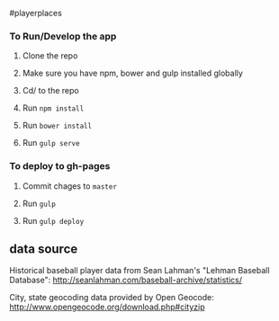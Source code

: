 #playerplaces

### To Run/Develop the app

1. Clone the repo

2. Make sure you have npm, bower and gulp installed globally

3. Cd/ to the repo

4. Run `npm install`

5. Run `bower install`

5. Run `gulp serve`

### To deploy to gh-pages

1. Commit chages to `master`

2. Run `gulp`

3. Run `gulp deploy`



## data source

Historical baseball player data from Sean Lahman's "Lehman Baseball Database": http://seanlahman.com/baseball-archive/statistics/

City, state geocoding data provided by Open Geocode: http://www.opengeocode.org/download.php#cityzip
